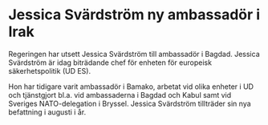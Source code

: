 # Jessica Svärdström ny ambassadör i Irak

Regeringen har utsett Jessica Svärdström till ambassadör i Bagdad.
Jessica Svärdström är idag biträdande chef för enheten för europeisk säkerhetspolitik (UD ES).

Hon har tidigare varit ambassadör i Bamako, arbetat vid olika enheter i UD och tjänstgjort bl.a. vid ambassaderna i Bagdad och Kabul samt vid Sveriges NATO\-delegation i Bryssel. Jessica Svärdström tillträder sin nya befattning i augusti i år.
